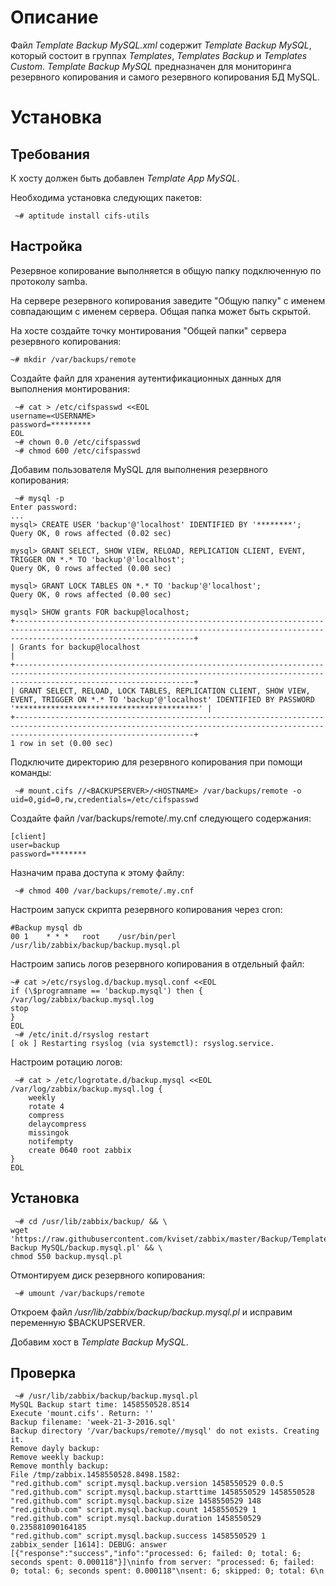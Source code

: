 # Описание
Файл *Template Backup MySQL.xml* содержит *Template Backup MySQL*, который состоит в группах *Templates*, *Templates Backup* и 
*Templates Custom*. *Template Backup MySQL* предназначен для мониторинга резервного копирования и самого резервного копирования 
БД MySQL.

# Установка
## Требования
К хосту должен быть добавлен *Template App MySQL*.

Необходима установка следующих пакетов:
```
 ~# aptitude install cifs-utils
```

## Настройка
Резервное копирование выполняется в общую папку подключенную по протоколу samba.

На сервере резервного копирования заведите "Общую папку" с именем совпадающим с именем сервера. Общая папка может быть скрытой.

На хосте создайте точку монтирования "Общей папки" сервера резервного копирования:
```
~# mkdir /var/backups/remote
```

Создайте файл для хранения аутентификационных данных для выполнения монтирования:
```
 ~# cat > /etc/cifspasswd <<EOL
username=<USERNAME>
password=*********
EOL
 ~# chown 0.0 /etc/cifspasswd
 ~# chmod 600 /etc/cifspasswd
```

Добавим пользователя MySQL для выполнения резервного копирования:
```
 ~# mysql -p
Enter password: 
...
mysql> CREATE USER 'backup'@'localhost' IDENTIFIED BY '********';
Query OK, 0 rows affected (0.02 sec)

mysql> GRANT SELECT, SHOW VIEW, RELOAD, REPLICATION CLIENT, EVENT, TRIGGER ON *.* TO 'backup'@'localhost';
Query OK, 0 rows affected (0.00 sec)

mysql> GRANT LOCK TABLES ON *.* TO 'backup'@'localhost';
Query OK, 0 rows affected (0.00 sec)

mysql> SHOW grants FOR backup@localhost;
+------------------------------------------------------------------------------------------------------------------------------------------------------------------------------------+
| Grants for backup@localhost                                                                                                                                                        |
+------------------------------------------------------------------------------------------------------------------------------------------------------------------------------------+
| GRANT SELECT, RELOAD, LOCK TABLES, REPLICATION CLIENT, SHOW VIEW, EVENT, TRIGGER ON *.* TO 'backup'@'localhost' IDENTIFIED BY PASSWORD '*****************************************' |
+------------------------------------------------------------------------------------------------------------------------------------------------------------------------------------+
1 row in set (0.00 sec)
```
Подключите директорию для резервного копирования при помощи команды:
```
 ~# mount.cifs //<BACKUPSERVER>/<HOSTNAME> /var/backups/remote -o uid=0,gid=0,rw,credentials=/etc/cifspasswd
```
Создайте файл /var/backups/remote/.my.cnf следующего содержания:
```
[client]
user=backup
password=********
```
Назначим права доступа к этому файлу:
```
 ~# chmod 400 /var/backups/remote/.my.cnf
```

Настроим запуск скрипта резервного копирования через cron:
```
#Backup mysql db
00 1    * * *   root    /usr/bin/perl /usr/lib/zabbix/backup/backup.mysql.pl
```
Настроим запись логов резервного копирования в отдельный файл:
```
~# cat >/etc/rsyslog.d/backup.mysql.conf <<EOL
if (\$programname == 'backup.mysql') then {
/var/log/zabbix/backup.mysql.log
stop
}
EOL
 ~# /etc/init.d/rsyslog restart
[ ok ] Restarting rsyslog (via systemctl): rsyslog.service.
```
Настроим ротацию логов:
```
 ~# cat > /etc/logrotate.d/backup.mysql <<EOL
/var/log/zabbix/backup.mysql.log {
    weekly
    rotate 4
    compress
    delaycompress
    missingok
    notifempty
    create 0640 root zabbix
}
EOL
```
## Установка

```
 ~# cd /usr/lib/zabbix/backup/ && \
wget 'https://raw.githubusercontent.com/kviset/zabbix/master/Backup/Template Backup MySQL/backup.mysql.pl' && \
chmod 550 backup.mysql.pl
```
Отмонтируем диск резервного копирования:
```
 ~# umount /var/backups/remote
```

Откроем файл */usr/lib/zabbix/backup/backup.mysql.pl* и исправим переменную $BACKUPSERVER.

Добавим хост в *Template Backup MySQL*.

## Проверка
```
 ~# /usr/lib/zabbix/backup/backup.mysql.pl 
MySQL Backup start time: 1458550528.8514
Execute 'mount.cifs'. Return: ''
Backup filename: 'week-21-3-2016.sql'
Backup directory '/var/backups/remote//mysql' do not exists. Creating it.
Remove dayly backup: 
Remove weekly backup: 
Remove monthly backup: 
File /tmp/zabbix.1458550528.8498.1582:
"red.github.com" script.mysql.backup.version 1458550529 0.0.5
"red.github.com" script.mysql.backup.starttime 1458550529 1458550528
"red.github.com" script.mysql.backup.size 1458550529 148
"red.github.com" script.mysql.backup.count 1458550529 1
"red.github.com" script.mysql.backup.duration 1458550529 0.235881090164185
"red.github.com" script.mysql.backup.success 1458550529 1
zabbix_sender [1614]: DEBUG: answer [{"response":"success","info":"processed: 6; failed: 0; total: 6; seconds spent: 0.000118"}]\ninfo from server: "processed: 6; failed: 0; total: 6; seconds spent: 0.000118"\nsent: 6; skipped: 0; total: 6\n
```
